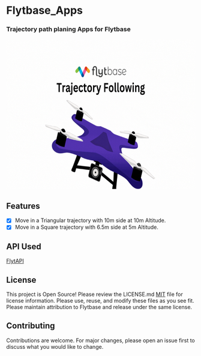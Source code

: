 # Flytbase_Apps
### Trajectory path planing Apps for Flytbase
<p align="center">
  <img width="700" height="400" src="https://github.com/Vishal01Mehra/Flytbase_Apps/blob/main/Resource/Trajactory_Following.gif">
</p>

## Features

 - [x] Move in a Triangular trajectory with 10m side at 10m Altitude.
 - [x] Move in a Square trajectory with 6.5m side at 5m Altitude.

## API Used
[FlytAPI](https://devdocs.flytbase.com/#introduction)

## License
This project is Open Source!
Please review the LICENSE.md [MIT](https://choosealicense.com/licenses/mit/) file for license information.
Please use, reuse, and modify these files as you see fit. Please maintain attribution to Flytbase and release under the same license.

## Contributing
Contributions are welcome. For major changes, please open an issue first to discuss what you would like to change.



